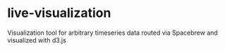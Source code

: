 live-visualization
==================

Visualization tool for arbitrary timeseries data routed via Spacebrew and visualized with d3.js
